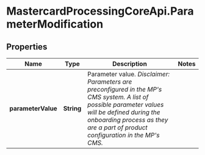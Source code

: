# MastercardProcessingCoreApi.ParameterModification

## Properties

Name | Type | Description | Notes
------------ | ------------- | ------------- | -------------
**parameterValue** | **String** | Parameter value.  *Disclaimer: Parameters are preconfigured in the MP&#39;s CMS system. A list of possible parameter values will be defined during the onboarding process as they are a part of product configuration in the MP&#39;s CMS.*  | 


